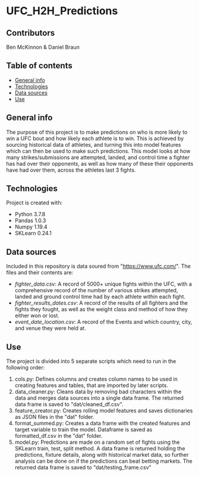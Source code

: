 # UFC_H2H_Predictions

## Contributors
Ben McKinnon & Daniel Braun

## Table of contents
* [General info](#general-info)
* [Technologies](#technologies)
* [Data sources](#data-sources)
* [Use](#use)

## General info
The purpose of this project is to make predictions on who is more likely to win a UFC bout and how likely each athlete is to win. This is achieved by sourcing historical data of athletes, and turning this into model features which can then be used to make such predictions. This model looks at how many strikes/submissions are attempted, landed, and control time a fighter has had over their opponents, as well as how many of these their opponents have had over them, across the athletes last 3 fights.

## Technologies
Project is created with:
  * Python 3.7.8
  * Pandas 1.0.3
  * Numpy 1.19.4
  * SKLearn 0.24.1

## Data sources
Included in this repository is data soured from "https://www.ufc.com/". The files and their contents are:
* *fighter_data.csv*: A record of 5000+ unique fights within the UFC, with a comprehensive record of the number of various strikes attempted, landed and ground control time had by each athlete within each fight.
* *fighter_results_dates.csv*: A record of the results of all fighters and the fights they fought, as well as the weight class and method of how they either won or lost.
* *event_date_location.csv*: A record of the Events and which country, city, and venue they were held at.

## Use
The project is divided into 5 separate scripts which need to run in the following order:
1. cols.py: Defines columns and creates column names to be used in creating features and tables, that are imported by later scripts.
2. data_cleaner.py: Cleans data by removing bad characters within the data and merges data sources into a single data frame. The returned data frame is saved to "dat/cleaned_df.csv".
3. feature_creator.py: Creates rolling model features and saves dictionaries as JSON files in the "dat" folder.
4. format_summed.py: Creates a data frame with the created features and target variable to train the model. Dataframe is saved as formatted_df.csv in the "dat" folder.
5. model.py: Predictions are made on a random set of fights using the SKLearn train, test, split method. A data frame is returned holding the predictions, fixture details, along with historical market data, so further analysis can be done on if the predictions can beat betting markets. The returned data frame is saved to "dat/testing_frame.csv"
